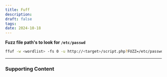 ```yaml
---
title: Fuff
description: 
draft: false
tags: 
date: 2024-10-18
---
```


**Fuzz file path's to look for `/etc/passwd`**

```bash
ffuf -w <wordlist> -fs 0 -u http://<target>/script.php?FUZZ=/etc/passwd
```


---
### Supporting Content
